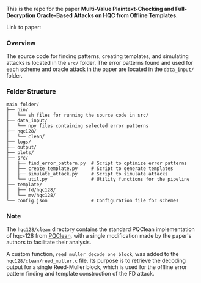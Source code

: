 
This is the repo for the paper **Multi-Value Plaintext-Checking and Full-Decryption Oracle-Based Attacks on HQC from Offline Templates**.

Link to paper:

### Overview

The source code for finding patterns, creating templates, and simulating attacks is located in the `src/` folder. The error patterns found and used for each scheme and oracle attack in the paper are located in the `data_input/` folder.

### Folder Structure

```
main folder/
├── bin/
│   └── sh files for running the source code in src/
├── data_input/
│   └── npy files containing selected error patterns
├── hqc128/
│   └── clean/
├── logs/
├── output/
├── plots/
├── src/
│   ├── find_error_pattern.py  # Script to optimize error patterns
│   ├── create_template.py     # Script to generate templates
│   ├── simulate_attack.py     # Script to simulate attacks
│   └── util.py                # Utility functions for the pipeline
├── template/
│   ├── fd/hqc128/
│   └── mv/hqc128/
└── config.json                # Configuration file for schemes  
```

### Note

The `hqc128/clean` directory contains the standard PQClean implementation of hqc-128 from [PQClean](https://github.com/PQClean/PQClean), with a single modification made by the paper's authors to facilitate their analysis.

A custom function, `reed_muller_decode_one_block`, was added to the `hqc128/clean/reed_muller.c` file. Its purpose is to retrieve the decoding output for a single Reed-Muller block, which is used for the offline error pattern finding and template construction of the FD attack.
